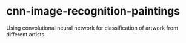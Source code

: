 # cnn-image-recognition-paintings
Using convolutional neural network for classification of artwork from different artists
